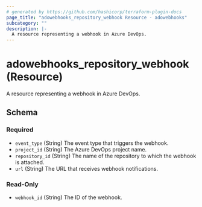 ```yaml
---
# generated by https://github.com/hashicorp/terraform-plugin-docs
page_title: "adowebhooks_repository_webhook Resource - adowebhooks"
subcategory: ""
description: |-
  A resource representing a webhook in Azure DevOps.
---
```


# adowebhooks_repository_webhook (Resource)

A resource representing a webhook in Azure DevOps.



<!-- schema generated by tfplugindocs -->
## Schema

### Required

- `event_type` (String) The event type that triggers the webhook.
- `project_id` (String) The Azure DevOps project name.
- `repository_id` (String) The name of the repository to which the webhook is attached.
- `url` (String) The URL that receives webhook notifications.

### Read-Only

- `webhook_id` (String) The ID of the webhook.
